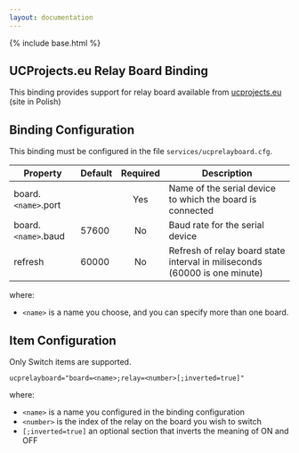 ```yaml
---
layout: documentation
---
```


{% include base.html %}

## UCProjects.eu Relay Board Binding

This binding provides support for relay board available from [ucprojects.eu](http://ucprojects.eu) (site in Polish)

## Binding Configuration

This binding must be configured in the file `services/ucprelayboard.cfg`.

| Property | Default | Required | Description |
|----------|---------|:--------:|-------------|
| board.`<name>`.port | | Yes   | Name of the serial device to which the board is connected |
| board.`<name>`.baud | 57600 | No | Baud rate for the serial device |
| refresh  | 60000    |   No    | Refresh of relay board state interval in miliseconds (60000 is one minute) |

where:

* `<name>` is a name you choose, and you can specify more than one board.

## Item Configuration

Only Switch items are supported.

```
ucprelayboard="board=<name>;relay=<number>[;inverted=true]"
```

where:

* `<name>` is a name you configured in the binding configuration
* `<number>` is the index of the relay on the board you wish to switch
* `[;inverted=true]` an optional section that inverts the meaning of ON and OFF

